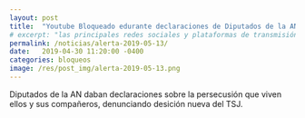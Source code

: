 ```yaml
---
layout: post
title:  "Youtube Bloqueado edurante declaraciones de Diputados de la AN ante persecusión"
# excerpt: "las principales redes sociales y plataformas de transmisión: YouTube, Twitter, Periscope e Instagram fueron bloqueados CANTV."
permalink: /noticias/alerta-2019-05-13/
date:   2019-04-30 11:20:00 -0400
categories: bloqueos
image: /res/post_img/alerta-2019-05-13.png
---
```


Diputados de la AN daban declaraciones sobre la persecusión que viven ellos y sus compañeros, denunciando desición nueva del TSJ.



<!-- ![Cover image](/res/post_img/2019-04-30.png) -->
